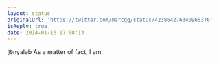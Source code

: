 ```yaml
---
layout: status
originalUrl: 'https://twitter.com/marcgg/status/423864276340965376'
isReply: true
date: 2014-01-16 17:08:13
---
```


@nyalab As a matter of fact, I am.
